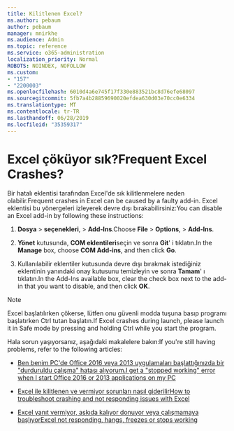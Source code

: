 ```yaml
---
title: Kilitlenen Excel?
ms.author: pebaum
author: pebaum
manager: mnirkhe
ms.audience: Admin
ms.topic: reference
ms.service: o365-administration
localization_priority: Normal
ROBOTS: NOINDEX, NOFOLLOW
ms.custom:
- "157"
- "2200003"
ms.openlocfilehash: 6010d4a6e745f17f330e883521bc8d76efe68097
ms.sourcegitcommit: 5fb7a4b28859690020efdea630d03e70cc0e6334
ms.translationtype: MT
ms.contentlocale: tr-TR
ms.lasthandoff: 06/28/2019
ms.locfileid: "35359317"
---
```

# <a name="frequent-excel-crashes"></a><span data-ttu-id="3cb64-102">Excel çöküyor sık?</span><span class="sxs-lookup"><span data-stu-id="3cb64-102">Frequent Excel Crashes?</span></span>

<span data-ttu-id="3cb64-103">Bir hatalı eklentisi tarafından Excel'de sık kilitlenmelere neden olabilir.</span><span class="sxs-lookup"><span data-stu-id="3cb64-103">Frequent crashes in Excel can be caused by a faulty add-in.</span></span> <span data-ttu-id="3cb64-104">Excel eklentisi bu yönergeleri izleyerek devre dışı bırakabilirsiniz:</span><span class="sxs-lookup"><span data-stu-id="3cb64-104">You can disable an Excel add-in by following these instructions:</span></span>
  
1. <span data-ttu-id="3cb64-105">**Dosya** \> **seçenekleri**, \> **Add-Ins**.</span><span class="sxs-lookup"><span data-stu-id="3cb64-105">Choose **File** \> **Options**, \> **Add-Ins**.</span></span>

2. <span data-ttu-id="3cb64-106">**Yönet** kutusunda, **COM eklentileri**seçin ve sonra **Git**' i tıklatın.</span><span class="sxs-lookup"><span data-stu-id="3cb64-106">In the **Manage** box, choose **COM Add-ins**, and then click **Go**.</span></span>

3. <span data-ttu-id="3cb64-107">Kullanılabilir eklentiler kutusunda devre dışı bırakmak istediğiniz eklentinin yanındaki onay kutusunu temizleyin ve sonra **Tamam**' ı tıklatın.</span><span class="sxs-lookup"><span data-stu-id="3cb64-107">In the Add-Ins available box, clear the check box next to the add-in that you want to disable, and then click **OK**.</span></span>

> [!NOTE]
> <span data-ttu-id="3cb64-108">Excel başlatılırken çökerse, lütfen onu güvenli modda tuşuna basıp programı başlatırken Ctrl tutan başlatın.</span><span class="sxs-lookup"><span data-stu-id="3cb64-108">If Excel crashes during launch, please launch it in Safe mode by pressing and holding Ctrl while you start the program.</span></span>
  
<span data-ttu-id="3cb64-109">Hala sorun yaşıyorsanız, aşağıdaki makalelere bakın:</span><span class="sxs-lookup"><span data-stu-id="3cb64-109">If you're still having problems, refer to the following articles:</span></span>
  
- [<span data-ttu-id="3cb64-110">Ben benim PC'de Office 2016 veya 2013 uygulamaları başlattığınızda bir "durduruldu çalışma" hatası alıyorum.</span><span class="sxs-lookup"><span data-stu-id="3cb64-110">I get a "stopped working" error when I start Office 2016 or 2013 applications on my PC</span></span>](https://support.office.com/article/52bd7985-4e99-4a35-84c8-2d9b8301a2fa.aspx)

- [<span data-ttu-id="3cb64-111">Excel ile kilitlenen ve vermiyor sorunları nasıl giderilir</span><span class="sxs-lookup"><span data-stu-id="3cb64-111">How to troubleshoot crashing and not responding issues with Excel</span></span>](https://support.microsoft.com/help/2758592/how-to-troubleshoot-crashing-and-not-responding-issues-with-excel)

- [<span data-ttu-id="3cb64-112">Excel yanıt vermiyor, askıda kalıyor donuyor veya çalışmamaya başlıyor</span><span class="sxs-lookup"><span data-stu-id="3cb64-112">Excel not responding, hangs, freezes or stops working</span></span>](https://support.office.com/article/37e7d3c9-9e84-40bf-a805-4ca6853a1ff4.aspx)
